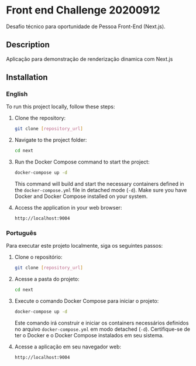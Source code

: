 
# Front end Challenge 20200912
Desafio técnico para oportunidade de Pessoa Front-End (Next.js).

## Description

Aplicação para demonstração de renderização dinamica com Next.js

## Installation

### English

To run this project locally, follow these steps:

1. Clone the repository:

   ```bash
   git clone [repository_url]
   ```

2. Navigate to the project folder:

   ```bash
   cd next
   ```

3. Run the Docker Compose command to start the project:

   ```bash
   docker-compose up -d
   ```

   This command will build and start the necessary containers defined in the `docker-compose.yml` file in detached mode (`-d`). Make sure you have Docker and Docker Compose installed on your system.

4. Access the application in your web browser:

   ```
   http://localhost:9004
   ```


### Português

Para executar este projeto localmente, siga os seguintes passos:

1. Clone o repositório:

   ```bash
   git clone [repository_url]
   ```

2. Acesse a pasta do projeto:

   ```bash
   cd next
   ```

3. Execute o comando Docker Compose para iniciar o projeto:

   ```bash
   docker-compose up -d
   ```

   Este comando irá construir e iniciar os containers necessários definidos no arquivo `docker-compose.yml` em modo detached (`-d`). Certifique-se de ter o Docker e o Docker Compose instalados em seu sistema.

4. Acesse a aplicação em seu navegador web:

   ```
   http://localhost:9004
   ```
